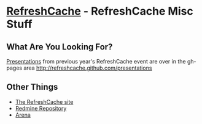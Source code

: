 [RefreshCache](http://www.refreshcache.com) - RefreshCache Misc Stuff
=================================================================

## What Are You Looking For?
[Presentations](http://refreshcache.github.com/presentations) from previous year's RefreshCache event
are over in the gh-pages area http://refreshcache.github.com/presentations


## Other Things

* [The RefreshCache site](http://www.refreshcache.com)
* [Redmine Repository](http://redmine.refreshcache.com)
* [Arena <Sample Server/>](http://arena.refreshcache.com)


